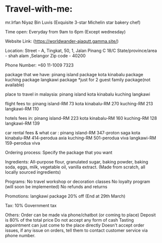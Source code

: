 # Travel-with-me:
mr.Irfan Niyaz Bin Luvis (Exquisite 3-star Michelin star bakery chef)

Time open:
Everyday from 9am to 6pm (Except wednesday)

Website Link:
(https://worldwander-ajaqutt.gamma.site/)

Location:
Street - A, Tingkat, 50, 1, Jalan Pinang C 18/C 
State/province/area - shah alam ,Selangor
Zip code - 40200

Phone Number:
+60 11-1009 7323

package that we have:
 pinang island package
 kota kinabalu package
 kuching package
 langkawi package
*just for 2 guest
family package(not available)
 
 place to travel in malaysia:
 pinang island
 kota kinabalu
 kuching
 langkawi

flight fees to:
pinang island-RM 73
kota kinabalu-RM 270
kuching-RM 213
langkawi-RM 110

hotels fees in:
pinang island-RM 223 
kota kinabalu-RM 160
kuching-RM 128
langkawi-RM 139

car rental fees & what car :
pinang island-RM 347-proton saga
kota kinabalu-RM 414-perodua axia
kuching-RM 501-perodua viva
langkawi-RM 159-perodua viva


Ordering process:
Specify the package that you want

Ingredients:
All-purpose flour, granulated sugar, baking powder, baking soda, eggs, milk, vegetable oil, vanilla extract. (Made from scratch, all locally sourced ingredients)

Programs:
No travel workshop or decoration classes
No loyalty program (will soon be implemented)
No refunds and returns

Promotions:
langkawi package 20% off (End at 29th March)

Tax:
10% Government tax


Others:
Order can be made via phone/chatbot (or coming to place)
Deposit is 80% of the total price
Do not accept any form of cash
Tasting appointment can just come to the place directly
Doesn't accept order issues, if any issue on orders, tell them to contact customer service via phone number.


